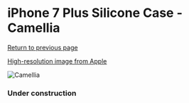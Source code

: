 # iPhone 7 Plus Silicone Case - Camellia

[Return to previous page](/iphone_7)

[High-resolution image from Apple](https://store.storeimages.cdn-apple.com/8756/as-images.apple.com/is/MQ0N2?wid=4500&hei=4500&fmt=png)

<div style="width: 384px"><img src="/everyphone/MQ0N2.png" alt="Camellia"></div>

### Under construction
